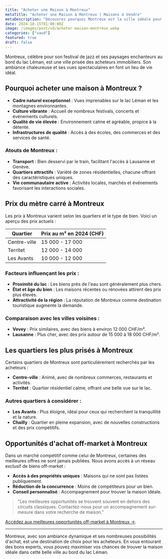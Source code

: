 ```yaml
---
title: "Acheter une Maison à Montreux"
metaTitle: "Acheter une Maison à Montreux | Maisons à Vendre"
metaDescription: "Découvrez pourquoi Montreux est la ville idéale pour acheter une maison. Explorez le marché immobilier local, les quartiers recherchés et nos conseils pour réussir votre achat."
date: 2024-10-15T01:00:00Z
image: /images/post/vd/acheter-maison-montreux.webp
categories: ["vaud"]
featured: true
draft: false
---
```


Montreux, célèbre pour son festival de jazz et ses paysages enchanteurs au bord du lac Léman, est une ville prisée des acheteurs immobiliers. Son ambiance chaleureuse et ses vues spectaculaires en font un lieu de vie idéal.

## Pourquoi acheter une maison à Montreux ?

- **Cadre naturel exceptionnel** : Vues imprenables sur le lac Léman et les montagnes environnantes.
- **Culture vibrante** : Accueil de nombreux festivals, concerts et événements culturels.
- **Qualité de vie élevée** : Environnement calme et agréable, propice à la détente.
- **Infrastructures de qualité** : Accès à des écoles, des commerces et des services de santé.

### Atouts de Montreux :
- **Transport** : Bien desservi par le train, facilitant l'accès à Lausanne et Genève.
- **Quartiers attractifs** : Variété de zones résidentielles, chacune offrant des caractéristiques uniques.
- **Vie communautaire active** : Activités locales, marchés et événements favorisant les interactions sociales.

## Prix du mètre carré à Montreux

Les prix à Montreux varient selon les quartiers et le type de bien. Voici un aperçu des prix actuels :

| Quartier                | Prix au m² en 2024 (CHF) |
|-------------------------|--------------------------|
| Centre-ville             | 15 000 - 17 000          |
| Territet                  | 12 000 - 14 000          |
| Les Avants               | 10 000 - 12 000          |

### Facteurs influençant les prix :
- **Proximité du lac** : Les biens près de l'eau sont généralement plus chers.
- **État et âge du bien** : Les maisons récentes ou rénovées attirent des prix plus élevés.
- **Attractivité de la région** : La réputation de Montreux comme destination touristique augmente la demande.

### Comparaison avec les villes voisines :
- **Vevey** : Prix similaires, avec des biens à environ 12 000 CHF/m².
- **Lausanne** : Plus cher, avec des prix autour de 15 000 à 18 000 CHF/m².

## Les quartiers les plus prisés à Montreux

Certains quartiers de Montreux sont particulièrement recherchés par les acheteurs :

- **Centre-ville** : Animé, avec de nombreux commerces, restaurants et activités.
- **Territet** : Quartier résidentiel calme, offrant une belle vue sur le lac.

### Autres quartiers à considérer :
- **Les Avants** : Plus éloigné, idéal pour ceux qui recherchent la tranquillité et la nature.
- **Chailly** : Quartier en pleine expansion, avec de nouvelles constructions et des prix compétitifs.

## Opportunités d'achat off-market à Montreux

Dans un marché compétitif comme celui de Montreux, certaines des meilleures offres ne sont jamais publiées. Nous avons accès à un réseau exclusif de biens off-market :

- **Accès à des propriétés uniques** : Maisons qui ne sont pas listées publiquement.
- **Réduction de la concurrence** : Moins de compétiteurs pour un bien.
- **Conseil personnalisé** : Accompagnement pour trouver la maison idéale.

> "Les meilleures opportunités se trouvent souvent en dehors des circuits classiques. Contactez-nous pour un accompagnement sur-mesure dans votre recherche de maison."

[Accédez aux meilleures opportunités off-market à Montreux ->](/contact).

---

Montreux, avec son ambiance dynamique et ses nombreuses possibilités d'achat, est une destination de choix pour les acheteurs. En vous entourant des bons experts, vous pouvez maximiser vos chances de trouver la maison idéale dans cette belle ville au bord du lac Léman.

